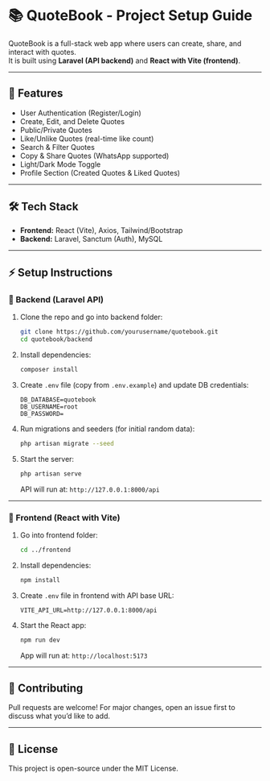# 📚 QuoteBook - Project Setup Guide

QuoteBook is a full-stack web app where users can create, share, and interact with quotes.  
It is built using **Laravel (API backend)** and **React with Vite (frontend)**.

---

## 🚀 Features

- User Authentication (Register/Login)  
- Create, Edit, and Delete Quotes  
- Public/Private Quotes  
- Like/Unlike Quotes (real-time like count)  
- Search & Filter Quotes  
- Copy & Share Quotes (WhatsApp supported)  
- Light/Dark Mode Toggle  
- Profile Section (Created Quotes & Liked Quotes)  

---

## 🛠️ Tech Stack

- **Frontend:** React (Vite), Axios, Tailwind/Bootstrap  
- **Backend:** Laravel, Sanctum (Auth), MySQL  

---

## ⚡ Setup Instructions

### 🔧 Backend (Laravel API)

1. Clone the repo and go into backend folder:  
   ```bash
   git clone https://github.com/yourusername/quotebook.git
   cd quotebook/backend
   ```

2. Install dependencies:  
   ```bash
   composer install
   ```

3. Create `.env` file (copy from `.env.example`) and update DB credentials:  
   ```env
   DB_DATABASE=quotebook
   DB_USERNAME=root
   DB_PASSWORD=
   ```

4. Run migrations and seeders (for initial random data):  
   ```bash
   php artisan migrate --seed
   ```

5. Start the server:  
   ```bash
   php artisan serve
   ```  
   API will run at: `http://127.0.0.1:8000/api`  

---

### 🎨 Frontend (React with Vite)

1. Go into frontend folder:  
   ```bash
   cd ../frontend
   ```

2. Install dependencies:  
   ```bash
   npm install
   ```

3. Create `.env` file in frontend with API base URL:  
   ```env
   VITE_API_URL=http://127.0.0.1:8000/api
   ```

4. Start the React app:  
   ```bash
   npm run dev
   ```  
   App will run at: `http://localhost:5173`  

---

## 🤝 Contributing

Pull requests are welcome! For major changes, open an issue first to discuss what you’d like to add.

---

## 📌 License

This project is open-source under the MIT License.
